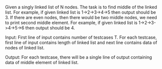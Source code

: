 Given a singly linked list of N nodes. The task is to find middle of the linked list. For example, if given linked list is 1->2->3->4->5 then output should be 3.
If there are even nodes, then there would be two middle nodes, we need to print second middle element. For example, if given linked list is 1->2->3->4->5->6 then output should be 4.

Input:
First line of input contains number of testcases T. For each testcase, first line of input contains length of linked list and next line contains data of nodes of linked list.

Output:
For each testcase, there will be a single line of output containing data of middle element of linked list.
